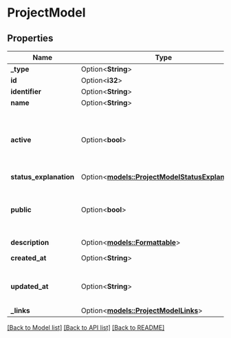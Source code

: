 # ProjectModel

## Properties

Name | Type | Description | Notes
------------ | ------------- | ------------- | -------------
**_type** | Option<**String**> |  | [optional]
**id** | Option<**i32**> | Projects' id | [optional]
**identifier** | Option<**String**> |  | [optional]
**name** | Option<**String**> |  | [optional]
**active** | Option<**bool**> | Indicates whether the project is currently active or already archived | [optional]
**status_explanation** | Option<[**models::ProjectModelStatusExplanation**](ProjectModel_statusExplanation.md)> |  | [optional]
**public** | Option<**bool**> | Indicates whether the project is accessible for everybody | [optional]
**description** | Option<[**models::Formattable**](Formattable.md)> |  | [optional]
**created_at** | Option<**String**> | Time of creation | [optional]
**updated_at** | Option<**String**> | Time of the most recent change to the project | [optional]
**_links** | Option<[**models::ProjectModelLinks**](ProjectModel__links.md)> |  | [optional]

[[Back to Model list]](../README.md#documentation-for-models) [[Back to API list]](../README.md#documentation-for-api-endpoints) [[Back to README]](../README.md)


